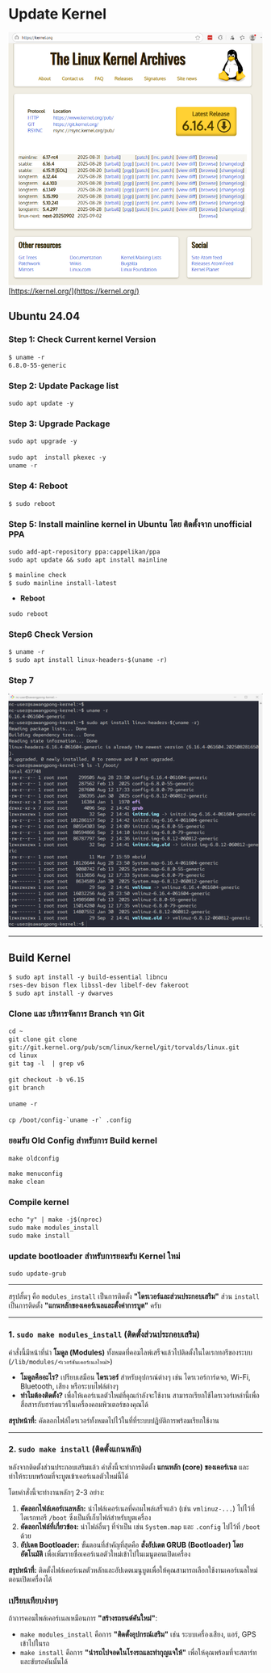 # Update Kernel

![](./images/2_updatekernel2.png)
[https://kernel.org/](https://kernel.org/)

## Ubuntu 24.04

### Step 1: Check Current kernel Version
```
$ uname -r
6.8.0-55-generic
```

### Step 2: Update Package list
```
sudo apt update -y
```

### Step 3: Upgrade Package
```
sudo apt upgrade -y

sudo apt  install pkexec -y
uname -r
```

### Step 4: Reboot
```
$ sudo reboot
```

### Step 5: Install mainline kernel in Ubuntu โดย ติดตั้งจาก unofficial PPA
```
sudo add-apt-repository ppa:cappelikan/ppa
sudo apt update && sudo apt install mainline
```

```
$ mainline check
$ sudo mainline install-latest
```

- **Reboot**
```
sudo reboot
```

### Step6 Check Version
```
$ uname -r
$ sudo apt install linux-headers-$(uname -r)
```

### Step 7 

![](./images/2_updatekernel1.png)

---
## Build Kernel

```
$ sudo apt install -y build-essential libncu
rses-dev bison flex libssl-dev libelf-dev fakeroot
$ sudo apt install -y dwarves
```

### Clone และ บริหารจัดการ Branch จาก Git
```
cd ~
git clone git clone git://git.kernel.org/pub/scm/linux/kernel/git/torvalds/linux.git
cd linux
git tag -l  | grep v6

git checkout -b v6.15
git branch

uname -r

cp /boot/config-`uname -r` .config
```

### ยอมรับ Old Config สำหรับการ Build kernel
```
make oldconfig
```

```
make menuconfig
make clean
```

### Compile kernel
```
echo "y" | make -j$(nproc)
sudo make modules_install
sudo make install
```

### update bootloader สำหรับการยอมรับ Kernel ใหม่
```
sudo update-grub
```

---

สรุปสั้นๆ คือ `modules_install` เป็นการติดตั้ง **"ไดรเวอร์และส่วนประกอบเสริม"** ส่วน `install` เป็นการติดตั้ง **"แกนหลักของเคอร์เนลและตั้งค่าการบูต"** ครับ

---

### **1. `sudo make modules_install` (ติดตั้งส่วนประกอบเสริม)**

คำสั่งนี้มีหน้าที่นำ **โมดูล (Modules)** ทั้งหมดที่คอมไลพ์เสร็จแล้วไปติดตั้งในไดเรกทอรีของระบบ (`/lib/modules/<เวอร์ชันเคอร์เนลใหม่>`)

* **โมดูลคืออะไร?** เปรียบเสมือน **ไดรเวอร์** สำหรับอุปกรณ์ต่างๆ เช่น ไดรเวอร์การ์ดจอ, Wi-Fi, Bluetooth, เสียง หรือระบบไฟล์ต่างๆ
* **ทำไมต้องติดตั้ง?** เพื่อให้เคอร์เนลตัวใหม่ที่คุณกำลังจะใช้งาน สามารถเรียกใช้ไดรเวอร์เหล่านี้เพื่อสื่อสารกับฮาร์ดแวร์ในเครื่องคอมพิวเตอร์ของคุณได้

**สรุปหน้าที่:** คัดลอกไฟล์ไดรเวอร์ทั้งหมดไปไว้ในที่ที่ระบบปฏิบัติการพร้อมเรียกใช้งาน

---

### **2. `sudo make install` (ติดตั้งแกนหลัก)**

หลังจากติดตั้งส่วนประกอบเสริมแล้ว คำสั่งนี้จะทำการติดตั้ง **แกนหลัก (core) ของเคอร์เนล** และทำให้ระบบพร้อมที่จะบูตเข้าเคอร์เนลตัวใหม่นี้ได้

โดยคำสั่งนี้จะทำงานหลักๆ 2-3 อย่าง:
1.  **คัดลอกไฟล์เคอร์เนลหลัก:** นำไฟล์เคอร์เนลที่คอมไพล์เสร็จแล้ว (เช่น `vmlinuz-...`) ไปไว้ที่ไดเรกทอรี `/boot` ซึ่งเป็นที่เก็บไฟล์สำหรับบูตเครื่อง
2.  **คัดลอกไฟล์ที่เกี่ยวข้อง:** นำไฟล์อื่นๆ ที่จำเป็น เช่น `System.map` และ `.config` ไปไว้ที่ `/boot` ด้วย
3.  **อัปเดต Bootloader:** ขั้นตอนที่สำคัญที่สุดคือ **สั่งอัปเดต GRUB (Bootloader) โดยอัตโนมัติ** เพื่อเพิ่มรายชื่อเคอร์เนลตัวใหม่เข้าไปในเมนูตอนเปิดเครื่อง

**สรุปหน้าที่:** ติดตั้งไฟล์เคอร์เนลตัวหลักและอัปเดตเมนูบูตเพื่อให้คุณสามารถเลือกใช้งานเคอร์เนลใหม่ตอนเปิดเครื่องได้



### **เปรียบเทียบง่ายๆ**

ถ้าการคอมไพล์เคอร์เนลเหมือนการ **"สร้างรถยนต์คันใหม่"**:
* `make modules_install` คือการ **"ติดตั้งอุปกรณ์เสริม"** เช่น ระบบเครื่องเสียง, แอร์, GPS เข้าไปในรถ
* `make install` คือการ **"นำรถไปจอดในโรงรถและทำกุญแจให้"** เพื่อให้คุณพร้อมที่จะสตาร์ทและขับรถคันนั้นได้

